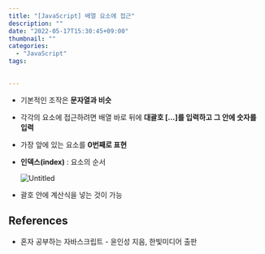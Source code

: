 ```yaml
---
title: "[JavaScript] 배열 요소에 접근"
description: ""
date: "2022-05-17T15:30:45+09:00"
thumbnail: ""
categories:
  - "JavaScript"
tags:
 

---
```

<!--more-->

- 기본적인 조작은 **문자열과 비슷**
- 각각의 요소에 접근하려면 배열 바로 뒤에 **대괄호 […]를 입력하고 그 안에 숫자를 입력**
- 가장 앞에 있는 요소를 **0번째로 표현**
- **인덱스(index)** : 요소의 순서
    
    ![Untitled](/images/lang_javascript/study/JavaScript_배열_요소에_접근/Untitled.png)
    

- 괄호 안에 계산식을 넣는 것이 가능

## References

- 혼자 공부하는 자바스크립트 - 윤인성 지음, 한빛미디어 출판